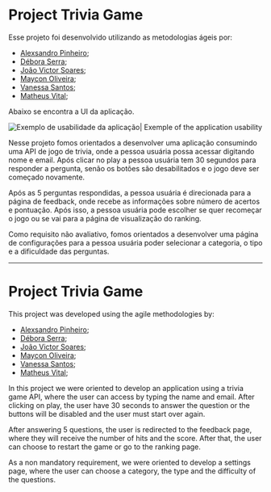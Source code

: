 # Project Trivia Game

Esse projeto foi desenvolvido utilizando as metodologias ágeis por:

* [Alexsandro Pinheiro]();
* [Débora Serra]();
* [João Victor Soares]();
* [Maycon Oliveira]();
* [Vanessa Santos]();
* [Matheus Vital]();

Abaixo se encontra a UI da aplicação.

![Exemplo de usabilidade da aplicação| Exemple of the application usability]()

Nesse projeto fomos orientados a desenvolver uma aplicação consumindo uma API de jogo de trivia, onde a pessoa usuária possa acessar digitando nome e email. Após clicar no play a pessoa usuária tem 30 segundos para responder a pergunta, senão os botões são desabilitados e o jogo deve ser começado novamente.

Após as 5 perguntas respondidas, a pessoa usuária é direcionada para a página de feedback, onde recebe as informações sobre número de acertos e pontuação. Após isso, a pessoa usuária pode escolher se quer recomeçar o jogo ou se vai para a página de visualização do ranking.

Como requisito não avaliativo, fomos orientados a desenvolver uma página de configurações para a pessoa usuária poder selecionar a categoria, o tipo e a dificuldade das perguntas.

<hr />

# Project Trivia Game

This project was developed using the agile methodologies by:

* [Alexsandro Pinheiro]();
* [Débora Serra]();
* [João Victor Soares]();
* [Maycon Oliveira]();
* [Vanessa Santos]();
* [Matheus Vital]();

In this project we were oriented to develop an application using a trivia game API, where the user can access by typing the name and email. After clicking on play, the user have 30 seconds to answer the question or the buttons will be disabled and the user must start over again.

After answering 5 questions, the user is redirected to the feedback page, where they will receive the number of hits and the score. After that, the user can choose to restart the game or go to the ranking page.

As a non mandatory requirement, we were oriented to develop a settings page, where the user can choose a category, the type and the difficulty of the questions.
